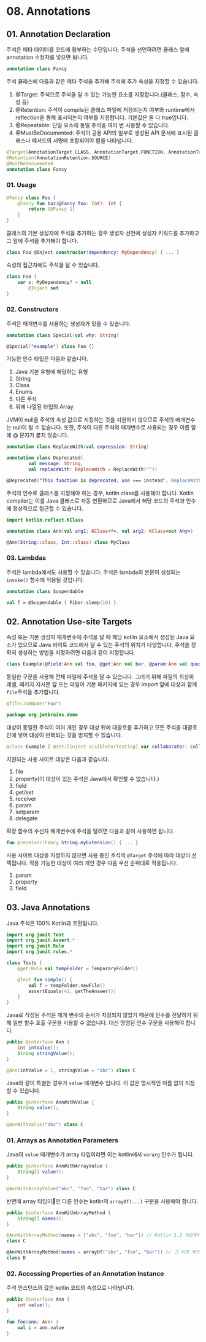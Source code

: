 # 08. Annotations

## 01. Annotation Declaration

주석은 메타 데이터를 코드에 첨부하는 수단입니다.
주석을 선언하려면 클래스 앞에 annotation 수정자를 넣으면 됩니다.

```kotlin
annotation class Fancy
```

주석 클래스에 다음과 같은 메타 주석을 추가해 주석에 추가 속성을 지정할 수 있습니다.

1. @Target: 주석으로 주석을 달 수 있는 가능한 요소를 지정합니다.(클래스, 함수, 속성 등)
2. @Retention: 주석이 compile된 클래스 파일에 저장되는지 여부와 runtime에서 reflection을 통해 표시되는지 여부를 지정합니다. 기본값은 둘 다 true입니다.
3. @Repeatable: 단일 요소에 동일 주석을 여러 번 사용할 수 있습니다.
4. @MustBeDocumented: 주석이 공용 API의 일부로 생성된 API 문서에 표시된 클래스나 메서드의 서명에 포함되어야 함을 나타냅니다.

```kotlin
@Target(AnnotationTarget.CLASS, AnnotationTarget.FUNCTION, AnnotationTarget.VALUE_PARAMETER, AnnotationTarget.EXPRESSION)
@Retention(AnnotationRetention.SOURCE)
@MustBeDocumented
annotation class Fancy
```

### 01. Usage

```kotlin
@Fancy class Foo {
    @Fancy fun baz(@Fancy foo: Int): Int {
        return (@Fancy 1)
    }
}
```

클래스의 기본 생성자에 주석을 추가하는 경우 생성자 선언에 생성자 키워드를 추가하고 그 앞에 주석을 추가해야 합니다.

```kotlin
class Foo @Inject constructor(dependency: MyDependency) { ... }
```

속성의 접근자에도 주석을 달 수 있습니다.

```kotlin
class Foo {
    var x: MyDependency? = null
        @Inject set
}
```

### 02. Constructors

주석은 매개변수를 사용하는 생성자가 있을 수 있습니다.

```kotlin
annotation class Special(val why: String)

@Special("example") class Foo {}
```

가능한 인수 타입은 다음과 같습니다.

1. Java 기본 유형에 해당하는 유형
2. String
3. Class
4. Enums
5. 다른 주석
6. 위에 나열된 타입의 Array

JVM이 null을 주석의 속성 값으로 지정하는 것을 지원하지 않으므로 주석의 매개변수는 null이 될 수 없습니다.
또한, 주석이 다른 주석의 매개변수로 사용되는 경우 이름 앞에 @ 문자가 붙지 않습니다.

```kotlin
annotation class ReplaceWith(val expression: String)

annotation class Deprecated(
        val message: String,
        val replaceWith: ReplaceWith = ReplaceWith(""))

@Deprecated("This function is deprecated, use === instead", ReplaceWith("this === other"))
```

주석의 인수로 클래스를 지정해야 하는 경우, kotlin class를 사용해야 합니다.
Kotlin compiler는 이를 Java 클래스로 자동 변환하므로 Java에서 해당 코드의 주석과 인수에 정상적으로 접근할 수 있습니다.

```kotlin
import kotlin.reflect.KClass

annotation class Ann(val arg1: KClass<*>, val arg2: KClass<out Any>)

@Ann(String::class, Int::class) class MyClass
```

### 03. Lambdas

주석은 lambda에서도 사용할 수 있습니다.
주석은 lambda의 본문이 생성되는 `invoke()` 함수에 적용될 것입니다.

```kotlin
annotation class Suspendable

val f = @Suspendable { Fiber.sleep(10) }
```

## 02. Annotation Use-site Targets

속성 또는 기본 생성자 매개변수에 주석을 달 때 해당 kotlin 요소에서 생성된 Java 요소가 있으므로 Java 바이트 코드에서 달 수 있는 주석의 위치가 다양합니다.
주석을 정확히 생성하는 방법을 지정하려면 다음과 같이 지정합니다.

```kotlin
class Example(@field:Ann val foo, @get:Ann val bar, @param:Ann val quux)
```

동일한 구문을 사용해 전체 파일에 주석을 달 수 있습니다.
그러기 위해 파일의 최상위 레벨, 패키지 지시문 앞 또는 파일이 기본 패키지에 있는 경우 import 앞에 대상과 함께 `file`주석을 추가합니다.

```kotlin
@file:JvmName("Foo")

package org.jetbrains.demo
```

대상이 동일한 주석이 여러 개인 경우 대상 뒤에 대괄호를 추가하고 모든 주석을 대괄호 안에 넣어 대상이 반복되는 것을 방지할 수 있습니다.

```kotlin
@class Example { @set:[Inject VisibleForTesting] var collaborator: Collaborator }
```

지원되는 사용 사이트 대상은 다음과 같습니다.

1. file
2. property(이 대상이 있는 주석은 Java에서 확인할 수 없습니다.)
3. field
4. get/set
5. receiver
6. param
7. setparam
8. delegate

확장 함수의 수신자 매개변수에 주석을 달려면 다음과 같이 사용하면 됩니다.

```kotlin
fun @receiver:Fancy String.myExtension() { ... }
```

사용 사이트 대상을 지정하지 않으면 사용 중인 주석의 `@Target` 주석에 따라 대상이 선택됩니다.
적용 가능한 대상이 여러 개인 경우 다음 우선 순위대로 적용됩니다.

1. param
2. property
3. field

## 03. Java Annotations

Java 주석은 100% Kotlin과 호환됩니다.

```kotlin
import org.junit.Test
import org.junit.Assert.*
import org.junit.Rule
import org.junit.rules.*

class Tests {
    @get:Rule val tempFolder = TemporaryFolder()

    @Test fun simple() {
        val f = tempFolder.newFile()
        assertEquals(42, getTheAnswer())
    }
}
```

Java로 작성된 주석은 매개 변수의 순서가 지정되지 않았기 때문에 인수를 전달하기 위해 일반 함수 호출 구문을 사용할 수 없습니다.
대신 명명된 인수 구문을 사용해야 합니다.

```Java
public @interface Ann {
    int intValue();
    String stringValue();
}
```

```kotlin
@Ann(intValue = 1, stringValue = "abc") class C
```

Java와 같이 특별한 경우가 `value` 매개변수 입니다.
이 값은 명시적인 이름 없이 지정할 수 있습니다.

```Java
public @interface AnnWithValue {
    String value();
}
```

```kotlin
@AnnWithValue("abc") class C
```

### 01. Arrays as Annotation Parameters

Java의 `value` 매개변수가 array 타입이라면 이는 kotlin에서 `vararg` 인수가 됩니다.

```Java
public @interface AnnWithArrayValue {
    String[] value();
}
```

```kotlin
@AnnWithArrayValue("abc", "foo", "bar") class C
```

반면에 array 타입이인 다른 인수는 kotlin의 `arrayOf(...)` 구문을 사용해야 합니다.

```Java
public @interface AnnWithArrayMethod {
    String[] names();
}
```

```kotlin
@AnnWithArrayMethod(names = ["abc", "foo", "bar"]) // Kotlin 1.2 이상부터 가능합니다.
class C

@AnnWithArrayMethod(names = arrayOf("abc", "foo", "bar")) // 그 이전 버전은 다음과 같이 작성합니다.
class D
```

### 02. Accessing Properties of an Annotation Instance

주석 인스턴스의 값은 kotlin 코드의 속성으로 나타납니다.

```Java
public @interface Ann {
    int value();
}
```

```kotlin
fun foo(ann: Ann) {
    val i = ann.value
}
```
